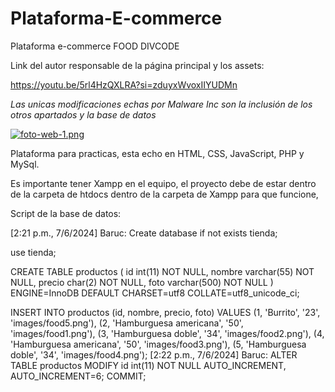 # Plataforma-E-commerce

Plataforma e-commerce FOOD DIVCODE

Link del autor responsable de la página principal y los assets:

https://youtu.be/5rl4HzQXLRA?si=zduyxWvoxIIYUDMn

*Las unicas modificaciones echas por Malware Inc son la inclusión de los otros apartados y la base de datos*

[![foto-web-1.png](https://i.postimg.cc/90cXH55D/foto-web-1.png)](https://postimg.cc/WFfc0y4V)

Plataforma para practicas, esta echo en HTML, CSS, JavaScript, PHP y MySql.

Es importante tener Xampp en el equipo, el proyecto debe de estar dentro de la carpeta de htdocs dentro de la carpeta de Xampp para que funcione,

Script de la base de datos:

[2:21 p.m., 7/6/2024] Baruc: Create database if not exists tienda;

use tienda;

CREATE TABLE productos (
  id int(11) NOT NULL,
  nombre varchar(55) NOT NULL,
  precio char(2) NOT NULL,
  foto varchar(500) NOT NULL
) ENGINE=InnoDB DEFAULT CHARSET=utf8 COLLATE=utf8_unicode_ci;

INSERT INTO productos (id, nombre, precio, foto) VALUES
(1, 'Burrito', '23', 'images/food5.png'),
(2, 'Hamburguesa americana', '50', 'images/food1.png'),
(3, 'Hamburguesa doble', '34', 'images/food2.png'),
(4, 'Hamburguesa americana', '50', 'images/food3.png'),
(5, 'Hamburguesa doble', '34', 'images/food4.png');
[2:22 p.m., 7/6/2024] Baruc: ALTER TABLE productos
  MODIFY id int(11) NOT NULL AUTO_INCREMENT, AUTO_INCREMENT=6;
COMMIT;
